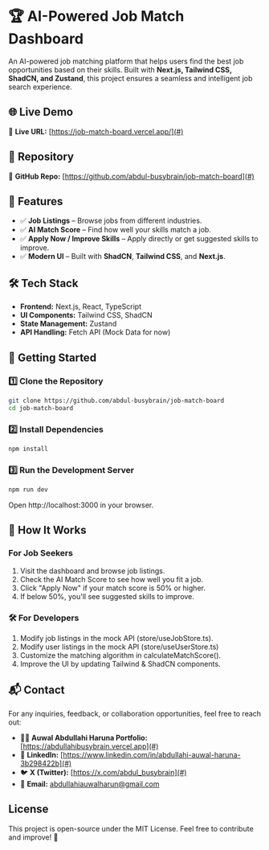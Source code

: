 # 🏆 AI-Powered Job Match Dashboard

An AI-powered job matching platform that helps users find the best job opportunities based on their skills. Built with **Next.js, Tailwind CSS, ShadCN, and Zustand**, this project ensures a seamless and intelligent job search experience.

## 🌐 Live Demo

🔗 **Live URL:** [https://job-match-board.vercel.app/](#)

## 📂 Repository

🔗 **GitHub Repo:** [https://github.com/abdul-busybrain/job-match-board](#)

## 📌 Features

- ✅ **Job Listings** – Browse jobs from different industries.
- ✅ **AI Match Score** – Find how well your skills match a job.
- ✅ **Apply Now / Improve Skills** – Apply directly or get suggested skills to improve.
- ✅ **Modern UI** – Built with **ShadCN**, **Tailwind CSS**, and **Next.js**.

## 🛠️ Tech Stack

- **Frontend:** Next.js, React, TypeScript
- **UI Components:** Tailwind CSS, ShadCN
- **State Management:** Zustand
- **API Handling:** Fetch API (Mock Data for now)

## 🚀 Getting Started

### **1️⃣ Clone the Repository**

```bash
git clone https://github.com/abdul-busybrain/job-match-board
cd job-match-board
```

### **2️⃣ Install Dependencies**

```bash
npm install
```

### **3️⃣ Run the Development Server**

```bash
npm run dev
```

Open http://localhost:3000 in your browser.

## 🎯 How It Works

### For Job Seekers

1. Visit the dashboard and browse job listings.
2. Check the AI Match Score to see how well you fit a job.
3. Click "Apply Now" if your match score is 50% or higher.
4. If below 50%, you'll see suggested skills to improve.

### 🛠 For Developers

1. Modify job listings in the mock API (store/useJobStore.ts).
2. Modify user listings in the mock API (store/useUserStore.ts)
3. Customize the matching algorithm in calculateMatchScore().
4. Improve the UI by updating Tailwind & ShadCN components.

## 📬 Contact

For any inquiries, feedback, or collaboration opportunities, feel free to reach out:

- 👨‍💻 **Auwal Abdullahi Haruna Portfolio:** [https://abdullahibusybrain.vercel.app](#)
- 🔗 **LinkedIn:** [https://www.linkedin.com/in/abdullahi-auwal-haruna-3b298422b](#)
- 🐦 **X (Twitter):** [https://x.com/abdul_busybrain](#)
- 📧 **Email:** [abdullahiauwalharun@gmail.com](#)

## License

This project is open-source under the MIT License. Feel free to contribute and improve! 🚀
